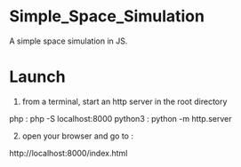 # Simple_Space_Simulation
A simple space simulation in JS.

# Launch

1) from a terminal, start an http server in the root directory

php : php -S localhost:8000
python3 : python -m http.server

2) open your browser and go to :

http://localhost:8000/index.html
